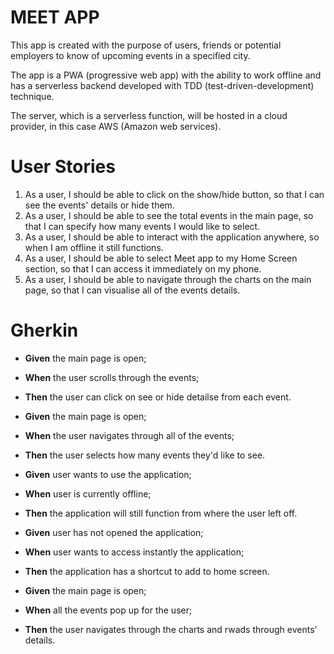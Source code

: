 # MEET APP

This app is created with the purpose of users, friends or potential employers to know of upcoming events in a specified city. 

The app is a PWA (progressive web app) with the ability to work offline and has a serverless backend developed with TDD (test-driven-development) technique.

The server, which is a serverless function, will be hosted in a cloud provider, in this case AWS (Amazon web services).

# User Stories

1. As a user,
    I should be able to click on the show/hide button,
    so that I can see the events' details or hide them.
2. As a user,
    I should be able to see the total events in the main page,
    so that I can specify how many events I would like to select.
3. As a user, 
    I should be able to interact with the application anywhere,
    so when I am offline it still functions.
4. As a user, 
    I should be able to select Meet app to my Home Screen section,
    so that I can access it immediately on my phone.
5. As a user,
    I should be able to navigate through the charts on the main page,
    so that I can visualise all of the events details. 

# Gherkin

- **Given** the main page is open;
- **When** the user scrolls through the events;
- **Then** the user can click on see or hide detailse from each event.

- **Given** the main page is open;
- **When** the user navigates through all of the events;
- **Then** the user selects how many events they'd like to see.

- **Given** user wants to use the application;
- **When** user is currently offline;
- **Then** the application will still function from where the user left off.

- **Given** user has not opened the application;
- **When** user wants to access instantly the application;
- **Then** the application has a shortcut to add to home screen.

- **Given** the main page is open;
- **When** all the events pop up for the user;
- **Then** the user navigates through the charts and rwads through events' details. 
